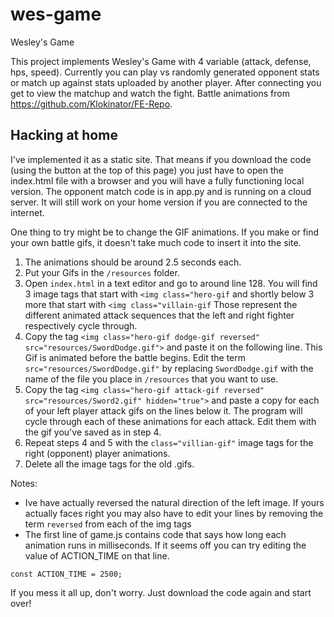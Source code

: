 # wes-game
Wesley's Game

This project implements Wesley's Game with 4 variable (attack, defense, hps, speed).  Currently you can play vs randomly generated opponent stats or match up against stats uploaded by another player.  After connecting you get to view the matchup and watch the fight.  Battle animations from https://github.com/Klokinator/FE-Repo.

## Hacking at home

I've implemented it as a static site.  That means if you download the code (using the button at the top of this page) you just have to open the index.html file with a browser and you will have a fully functioning local version.  The opponent match code is in app.py and is running on a cloud server.  It will still work on your home version if you are connected to the internet.

One thing to try might be to change the GIF animations.  If you make or find your own battle gifs, it doesn't take much code to insert it into the site.
1. The animations should be around 2.5 seconds each.
2. Put your Gifs in the `/resources` folder.
3. Open `index.html` in a text editor and go to around line 128.  You will find 3 image tags that start with `<img class="hero-gif` and shortly below 3 more that start with `<img class="villain-gif`  Those represent the different animated attack sequences that the left and right fighter respectively cycle through.
4. Copy the tag `<img class="hero-gif dodge-gif reversed" src="resources/SwordDodge.gif">` and paste it on the following line.  This Gif is animated before the battle begins.  Edit the term `src="resources/SwordDodge.gif"` by replacing `SwordDodge.gif` with the name of the file you place in `/resources` that you want to use.
5. Copy the tag `<img class="hero-gif attack-gif reversed" src="resources/Sword2.gif" hidden="true">` and paste a copy for each of your left player attack gifs on the lines below it.  The program will cycle through each of these animations for each attack.  Edit them with the gif you've saved as in step 4.
6. Repeat steps 4 and 5 with the `class="villian-gif"` image tags for the right (opponent) player animations.
7. Delete all the image tags for the old .gifs.

Notes:
- Ive have actually reversed the natural direction of the left image.  If yours actually faces right you may also have to edit your lines by removing the term `reversed` from each of the img tags
- The first line of game.js contains code that says how long each animation runs in milliseconds.  If it seems off you can try editing the value of ACTION_TIME on that line.
```
const ACTION_TIME = 2500;
```

If you mess it all up, don't worry.  Just download the code again and start over!
